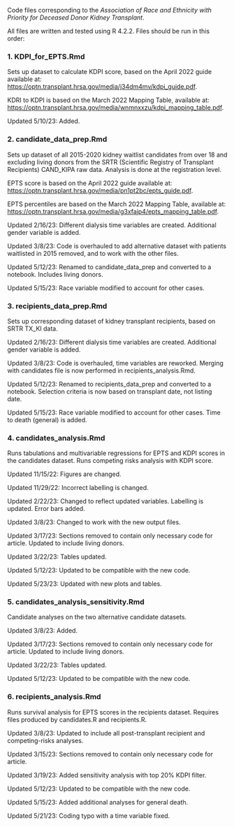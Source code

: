Code files corresponding to the *Association of Race and Ethnicity with Priority for Deceased Donor Kidney Transplant*. <br />

All files are written and tested using R 4.2.2. Files should be run in this order:


### 1. KDPI_for_EPTS.Rmd
Sets up dataset to calculate KDPI score, based on the April 2022 guide available at: https://optn.transplant.hrsa.gov/media/j34dm4mv/kdpi_guide.pdf.

KDRI to KDPI is based on the March 2022 Mapping Table, available at: https://optn.transplant.hrsa.gov/media/wnmnxxzu/kdpi_mapping_table.pdf.

Updated 5/10/23: Added.


### 2. candidate_data_prep.Rmd
Sets up dataset of all 2015-2020 kidney waitlist candidates from over 18 and excluding living donors from the SRTR (Scientific Registry of Transplant Recipients) CAND_KIPA raw data. Analysis is done at the registration level.

EPTS score is based on the April 2022 guide available at: https://optn.transplant.hrsa.gov/media/pn1pt2bc/epts_guide.pdf. 

EPTS percentiles are based on the March 2022 Mapping Table, available at: https://optn.transplant.hrsa.gov/media/g3xfajp4/epts_mapping_table.pdf.

Updated 2/16/23: Different dialysis time variables are created. Additional gender variable is added.

Updated 3/8/23: Code is overhauled to add alternative dataset with patients waitlisted in 2015 removed, and to work with the other files.

Updated 5/12/23: Renamed to candidate_data_prep and converted to a notebook. Includes living donors.

Updated 5/15/23: Race variable modified to account for other cases.


### 3. recipients_data_prep.Rmd
Sets up corresponding dataset of kidney transplant recipients, based on SRTR TX_KI data.

Updated 2/16/23: Different dialysis time variables are created. Additional gender variable is added.

Updated 3/8/23: Code is overhauled, time variables are reworked. Merging with candidates file is now performed in
recipients_analysis.Rmd.

Updated 5/12/23: Renamed to recipients_data_prep and converted to a notebook. Selection criteria is now based on transplant date, not listing date.

Updated 5/15/23: Race variable modified to account for other cases. Time to death (general) is added.


### 4. candidates_analysis.Rmd
Runs tabulations and multivariable regressions for EPTS and KDPI scores in the candidates dataset. Runs competing risks analysis with KDPI score.

Updated 11/15/22: Figures are changed.

Updated 11/29/22: Incorrect labelling is changed.

Updated 2/22/23: Changed to reflect updated variables. Labelling is updated. Error bars added.

Updated 3/8/23: Changed to work with the new output files.

Updated 3/17/23: Sections removed to contain only necessary code for article. Updated to include living donors.

Updated 3/22/23: Tables updated.

Updated 5/12/23: Updated to be compatible with the new code.

Updated 5/23/23: Updated with new plots and tables.


### 5. candidates_analysis_sensitivity.Rmd 
Candidate analyses on the two alternative candidate datasets.

Updated 3/8/23: Added.

Updated 3/17/23: Sections removed to contain only necessary code for article. Updated to include living donors.

Updated 3/22/23: Tables updated.

Updated 5/12/23: Updated to be compatible with the new code.


### 6. recipients_analysis.Rmd
Runs survival analysis for EPTS scores in the recipients dataset. Requires files produced by candidates.R and recipients.R.

Updated 3/8/23: Updated to include all post-transplant recipient and competing-risks analyses.

Updated 3/15/23: Sections removed to contain only necessary code for article.

Updated 3/19/23: Added sensitivity analysis with top 20% KDPI filter.

Updated 5/12/23: Updated to be compatible with the new code.

Updated 5/15/23: Added additional analyses for general death.

Updated 5/21/23: Coding typo with a time variable fixed.

